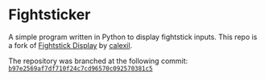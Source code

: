 # Fightsticker

A simple program written in Python to display fightstick inputs. This repo is
a fork of [Fightstick Display](https://github.com/calexil/FightstickDisplay) by
[calexil](https://github.com/calexil).

The repository was branched at the following commit: [`b97e2569af7df710f24c7cd96570c092570381c5`](https://github.com/calexil/FightstickDisplay/tree/b97e2569af7df710f24c7cd96570c092570381c5)
